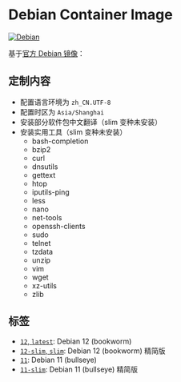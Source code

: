 # Debian Container Image
[![Debian](https://github.com/bromine0x23/container-images/actions/workflows/debian.yml/badge.svg)](https://github.com/bromine0x23/container-images/actions/workflows/debian.yml)

基于[官方 Debian 镜像](https://hub.docker.com/_/debian)：

## 定制内容
* 配置语言环境为 `zh_CN.UTF-8`
* 配置时区为 `Asia/Shanghai`
* 安装部分软件包中文翻译（slim 变种未安装）
* 安装实用工具（slim 变种未安装）
    + bash-completion
    + bzip2
    + curl
    + dnsutils
    + gettext
    + htop
    + iputils-ping
    + less
    + nano
    + net-tools
    + openssh-clients
    + sudo
    + telnet
    + tzdata 
    + unzip
    + vim
    + wget
    + xz-utils
    + zlib

## 标签
* [`12`, `latest`](12/Dockerfile): Debian 12 (bookworm)
* [`12-slim`, `slim`](12-slim/Dockerfile): Debian 12 (bookworm) 精简版
* [`11`](11/Dockerfile): Debian 11 (bullseye)
* [`11-slim`](11-slim/Dockerfile): Debian 11 (bullseye) 精简版
